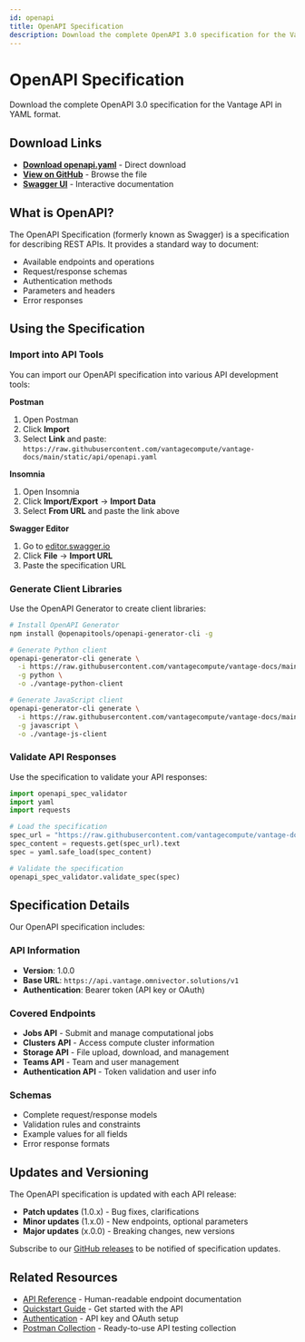 ```yaml
---
id: openapi
title: OpenAPI Specification
description: Download the complete OpenAPI 3.0 specification for the Vantage API
---
```


# OpenAPI Specification

Download the complete OpenAPI 3.0 specification for the Vantage API in YAML format.

## Download Links

- **[Download openapi.yaml](https://raw.githubusercontent.com/vantagecompute/vantage-docs/main/static/api/openapi.yaml)** - Direct download
- **[View on GitHub](https://github.com/vantagecompute/vantage-docs/blob/main/static/api/openapi.yaml)** - Browse the file
- **[Swagger UI](https://api.vantage.omnivector.solutions/docs)** - Interactive documentation

## What is OpenAPI?

The OpenAPI Specification (formerly known as Swagger) is a specification for describing REST APIs. It provides a standard way to document:

- Available endpoints and operations
- Request/response schemas
- Authentication methods
- Parameters and headers
- Error responses

## Using the Specification

### Import into API Tools

You can import our OpenAPI specification into various API development tools:

**Postman**
1. Open Postman
2. Click **Import**
3. Select **Link** and paste: `https://raw.githubusercontent.com/vantagecompute/vantage-docs/main/static/api/openapi.yaml`

**Insomnia**
1. Open Insomnia
2. Click **Import/Export** → **Import Data**
3. Select **From URL** and paste the link above

**Swagger Editor**
1. Go to [editor.swagger.io](https://editor.swagger.io)
2. Click **File** → **Import URL**
3. Paste the specification URL

### Generate Client Libraries

Use the OpenAPI Generator to create client libraries:

```bash
# Install OpenAPI Generator
npm install @openapitools/openapi-generator-cli -g

# Generate Python client
openapi-generator-cli generate \
  -i https://raw.githubusercontent.com/vantagecompute/vantage-docs/main/static/api/openapi.yaml \
  -g python \
  -o ./vantage-python-client

# Generate JavaScript client
openapi-generator-cli generate \
  -i https://raw.githubusercontent.com/vantagecompute/vantage-docs/main/static/api/openapi.yaml \
  -g javascript \
  -o ./vantage-js-client
```

### Validate API Responses

Use the specification to validate your API responses:

```python
import openapi_spec_validator
import yaml
import requests

# Load the specification
spec_url = "https://raw.githubusercontent.com/vantagecompute/vantage-docs/main/static/api/openapi.yaml"
spec_content = requests.get(spec_url).text
spec = yaml.safe_load(spec_content)

# Validate the specification
openapi_spec_validator.validate_spec(spec)
```

## Specification Details

Our OpenAPI specification includes:

### API Information
- **Version**: 1.0.0
- **Base URL**: `https://api.vantage.omnivector.solutions/v1`
- **Authentication**: Bearer token (API key or OAuth)

### Covered Endpoints
- **Jobs API** - Submit and manage computational jobs
- **Clusters API** - Access compute cluster information
- **Storage API** - File upload, download, and management
- **Teams API** - Team and user management
- **Authentication API** - Token validation and user info

### Schemas
- Complete request/response models
- Validation rules and constraints
- Example values for all fields
- Error response formats

## Updates and Versioning

The OpenAPI specification is updated with each API release:

- **Patch updates** (1.0.x) - Bug fixes, clarifications
- **Minor updates** (1.x.0) - New endpoints, optional parameters
- **Major updates** (x.0.0) - Breaking changes, new versions

Subscribe to our [GitHub releases](https://github.com/vantagecompute/vantage-docs/releases) to be notified of specification updates.

## Related Resources

- [API Reference](/api/reference) - Human-readable endpoint documentation
- [Quickstart Guide](/api/quickstart) - Get started with the API
- [Authentication](/api/authentication) - API key and OAuth setup
- [Postman Collection](/api/postman) - Ready-to-use API testing collection
